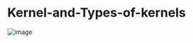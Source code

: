 # Kernel-and-Types-of-kernels
![image](https://github.com/nu11secur1ty/pictures/blob/master/gV8hn.png)
